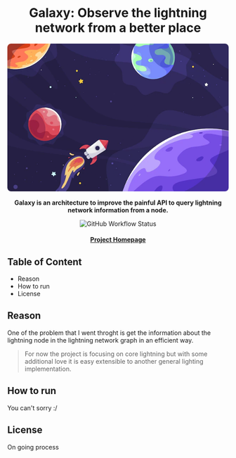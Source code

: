 <div align="center">
  <h1>Galaxy: Observe the lightning network from a better place</h1>
  
  <img src="https://github.com/vincenzopalazzo/galaxy/raw/main/docs/image.png" width="700" />
  
  <p>
    <strong>Galaxy is an architecture to improve the painful API to query lightning network information from a node.</strong>
  </p>

  <span>
   <img alt="GitHub Workflow Status" src="https://img.shields.io/github/workflow/status/vincenzopalazzo/galaxy/Sanity%20Check%20codebase?style=flat-square"/>
  </span>

  <h4>
    <a href="https://github.com/vincenzopalazzo/galaxy">Project Homepage</a>
  </h4>

</div>

## Table of Content

- Reason
- How to run
- License

## Reason

One of the problem that I went throght is get the information about the lightning node in the lightning network graph in an efficient way.

> For now the project is focusing on core lightning but with some additional love it is easy extensible to another general lighting implementation.

## How to run

You can't sorry :/

## License

On going process
